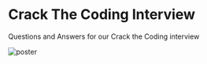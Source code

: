 # Crack The Coding Interview
Questions and Answers for our Crack the Coding interview 

![poster](https://github.com/BrockCSC/crack-the-coding-interview/blob/master/promo/CrackingTheCodingInterview.png)

